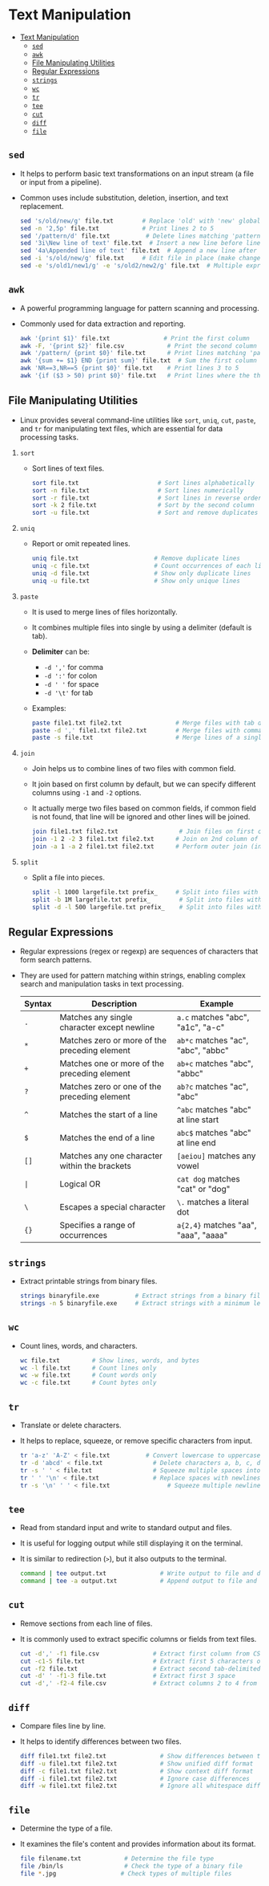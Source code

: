 # Text Manipulation

- [Text Manipulation](#text-manipulation)
  - [`sed`](#sed)
  - [`awk`](#awk)
  - [File Manipulating Utilities](#file-manipulating-utilities)
  - [Regular Expressions](#regular-expressions)
  - [`strings`](#strings)
  - [`wc`](#wc)
  - [`tr`](#tr)
  - [`tee`](#tee)
  - [`cut`](#cut)
  - [`diff`](#diff)
  - [`file`](#file)

## `sed`

- It helps to perform basic text transformations on an input stream (a file or input from a pipeline).
- Common uses include substitution, deletion, insertion, and text replacement.

  ```bash
  sed 's/old/new/g' file.txt        # Replace 'old' with 'new' globally in each line
  sed -n '2,5p' file.txt            # Print lines 2 to 5
  sed '/pattern/d' file.txt          # Delete lines matching 'pattern'
  sed '3i\New line of text' file.txt  # Insert a new line before line 3
  sed '4a\Appended line of text' file.txt  # Append a new line after line 4
  sed -i 's/old/new/g' file.txt     # Edit file in place (make changes directly to the file)
  sed -e 's/old1/new1/g' -e 's/old2/new2/g' file.txt  # Multiple expressions
  ```

## `awk`

- A powerful programming language for pattern scanning and processing.
- Commonly used for data extraction and reporting.

  ```bash
  awk '{print $1}' file.txt               # Print the first column
  awk -F, '{print $2}' file.csv            # Print the second column from a CSV file
  awk '/pattern/ {print $0}' file.txt      # Print lines matching 'pattern'
  awk '{sum += $1} END {print sum}' file.txt  # Sum the first column
  awk 'NR==3,NR==5 {print $0}' file.txt    # Print lines 3 to 5
  awk '{if ($3 > 50) print $0}' file.txt   # Print lines where the third column is greater than 50
  ```

## File Manipulating Utilities

- Linux provides several command-line utilities like `sort`, `uniq`, `cut`, `paste`, and `tr` for manipulating text files, which are essential for data processing tasks.

1. `sort`

   - Sort lines of text files.

     ```bash
     sort file.txt                      # Sort lines alphabetically
     sort -n file.txt                   # Sort lines numerically
     sort -r file.txt                   # Sort lines in reverse order
     sort -k 2 file.txt                 # Sort by the second column
     sort -u file.txt                   # Sort and remove duplicates
     ```

2. `uniq`

   - Report or omit repeated lines.

     ```bash
     uniq file.txt                     # Remove duplicate lines
     uniq -c file.txt                  # Count occurrences of each line
     uniq -d file.txt                  # Show only duplicate lines
     uniq -u file.txt                  # Show only unique lines
     ```

3. `paste`

   - It is used to merge lines of files horizontally.
   - It combines multiple files into single by using a delimiter (default is tab).
   - **Delimiter** can be:

     - `-d ','` for comma
     - `-d ':'` for colon
     - `-d ' '` for space
     - `-d '\t'` for tab

   - Examples:

     ```bash
     paste file1.txt file2.txt               # Merge files with tab delimiter
     paste -d ',' file1.txt file2.txt        # Merge files with comma delimiter
     paste -s file.txt                       # Merge lines of a single file
     ```

4. `join`

   - Join helps us to combine lines of two files with common field.
   - It join based on first column by default, but we can specify different columns using `-1` and `-2` options.
   - It actually merge two files based on common fields, if common field is not found, that line will be ignored and other lines will be joined.

     ```bash
     join file1.txt file2.txt                 # Join files on first column
     join -1 2 -2 3 file1.txt file2.txt      # Join on 2nd column of file1 and 3rd column of file2
     join -a 1 -a 2 file1.txt file2.txt      # Perform outer join (include all lines)
     ```

5. `split`

   - Split a file into pieces.

     ```bash
     split -l 1000 largefile.txt prefix_     # Split into files with 1000 lines each
     split -b 1M largefile.txt prefix_        # Split into files with 1MB each
     split -d -l 500 largefile.txt prefix_    # Split into files with numeric suffixes
     ```

## Regular Expressions

- Regular expressions (regex or regexp) are sequences of characters that form search patterns.
- They are used for pattern matching within strings, enabling complex search and manipulation tasks in text processing.

  | Syntax | Description                                   | Example                              |
  | ------ | --------------------------------------------- | ------------------------------------ |
  | `.`    | Matches any single character except newline   | `a.c` matches "abc", "a1c", "a-c"    |
  | `*`    | Matches zero or more of the preceding element | `ab*c` matches "ac", "abc", "abbc"   |
  | `+`    | Matches one or more of the preceding element  | `ab+c` matches "abc", "abbc"         |
  | `?`    | Matches zero or one of the preceding element  | `ab?c` matches "ac", "abc"           |
  | `^`    | Matches the start of a line                   | `^abc` matches "abc" at line start   |
  | `$`    | Matches the end of a line                     | `abc$` matches "abc" at line end     |
  | `[]`   | Matches any one character within the brackets | `[aeiou]` matches any vowel          |
  | `\|`   | Logical OR                                    | `cat dog` matches "cat" or "dog"     |
  | `\`    | Escapes a special character                   | `\.` matches a literal dot           |
  | `{}`   | Specifies a range of occurrences              | `a{2,4}` matches "aa", "aaa", "aaaa" |

## `strings`

- Extract printable strings from binary files.

  ```bash
  strings binaryfile.exe          # Extract strings from a binary file
  strings -n 5 binaryfile.exe     # Extract strings with a minimum length of 5
  ```

## `wc`

- Count lines, words, and characters.

  ```bash
  wc file.txt         # Show lines, words, and bytes
  wc -l file.txt      # Count lines only
  wc -w file.txt      # Count words only
  wc -c file.txt      # Count bytes only
  ```

## `tr`

- Translate or delete characters.
- It helps to replace, squeeze, or remove specific characters from input.

  ```bash
  tr 'a-z' 'A-Z' < file.txt          # Convert lowercase to uppercase
  tr -d 'abcd' < file.txt              # Delete characters a, b, c, d
  tr -s ' ' < file.txt                 # Squeeze multiple spaces into one
  tr ' ' '\n' < file.txt               # Replace spaces with newlines
  tr -s '\n' ' ' < file.txt                # Squeeze multiple newlines into one
  ```

## `tee`

- Read from standard input and write to standard output and files.
- It is useful for logging output while still displaying it on the terminal.
- It is similar to redirection (`>`), but it also outputs to the terminal.

  ```bash
  command | tee output.txt               # Write output to file and display
  command | tee -a output.txt            # Append output to file and display
  ```

## `cut`

- Remove sections from each line of files.
- It is commonly used to extract specific columns or fields from text files.

  ```bash
  cut -d',' -f1 file.csv               # Extract first column from CSV
  cut -c1-5 file.txt                   # Extract first 5 characters of each line
  cut -f2 file.txt                     # Extract second tab-delimited field
  cut -d' ' -f1-3 file.txt             # Extract first 3 space
  cut -d',' -f2-4 file.csv             # Extract columns 2 to 4 from CSV
  ```

## `diff`

- Compare files line by line.
- It helps to identify differences between two files.

  ```bash
  diff file1.txt file2.txt               # Show differences between two files
  diff -u file1.txt file2.txt            # Show unified diff format
  diff -c file1.txt file2.txt            # Show context diff format
  diff -i file1.txt file2.txt            # Ignore case differences
  diff -w file1.txt file2.txt            # Ignore all whitespace differences
  ```

## `file`

- Determine the type of a file.
- It examines the file's content and provides information about its format.

  ```bash
  file filename.txt            # Determine the file type
  file /bin/ls                 # Check the type of a binary file
  file *.jpg                  # Check types of multiple files
  ```
